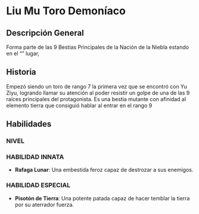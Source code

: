 # Liu Mu Toro Demoníaco
## Descripción General
Forma parte de las 9 Bestias Principales de la Nación de la Niebla estando en el “” lugar,

## Historia
Empezó siendo un toro de rango 7 la primera vez que se encontró con Yu Ziyu, logrando llamar su atención al poder resistir un golpe de una de las 9 raíces principales del protagonista.
Es una bestia mutante con afinidad al elemento tierra que consiguió hablar al entrar en el rango 9

## Habilidades
### NIVEL
### HABILIDAD INNATA
- **Rafaga Lunar**: Una embestida feroz capaz de destrozar a sus enemigos.

### HABILIDAD ESPECIAL
- **Pisotón de Tierra**: Una potente patada capaz de hacer temblar la tierra por su aterrador fuerza.
